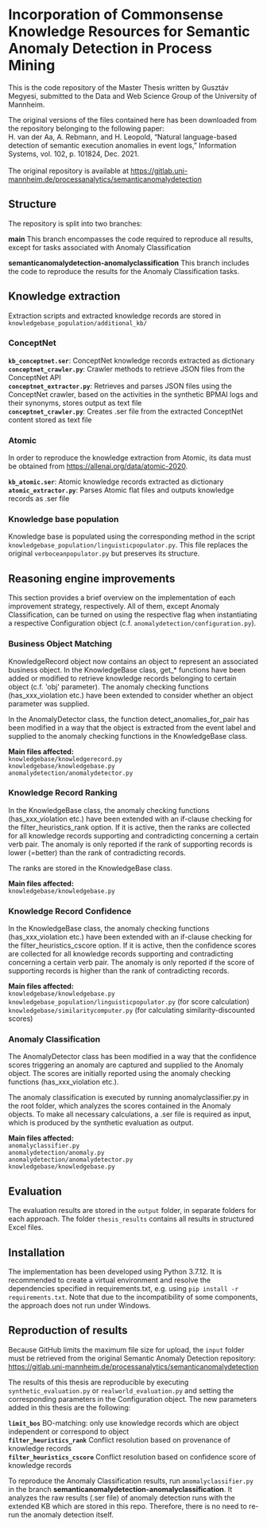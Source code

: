 # Incorporation of Commonsense Knowledge Resources for Semantic Anomaly Detection in Process Mining

This is the code repository of the Master Thesis written by Gusztáv Megyesi, submitted to the Data and Web Science Group of the University of Mannheim.

The original versions of the files contained here has been downloaded from the repository belonging to the following paper:<br>
H. van der Aa, A. Rebmann, and H. Leopold, “Natural language-based detection of semantic execution anomalies in event logs,” Information Systems, vol. 102, p. 101824, Dec. 2021.<br><br>
The original repository is available at https://gitlab.uni-mannheim.de/processanalytics/semanticanomalydetection
## Structure

The repository is split into two branches:

<b>main</b> This branch encompasses the code required to reproduce all results, except for tasks associated with Anomaly Classification

<b>semanticanomalydetection-anomalyclassification</b> This branch includes the code to reproduce the results for the Anomaly Classification tasks.

## Knowledge extraction

Extraction scripts and extracted knowledge records are stored in `knowledgebase_population/additional_kb/`

### ConceptNet

<b>`kb_conceptnet.ser`</b>: ConceptNet knowledge records extracted as dictionary<br>
<b>`conceptnet_crawler.py`</b>: Crawler methods to retrieve JSON files from the ConceptNet API<br>
<b>`conceptnet_extractor.py`</b>: Retrieves and parses JSON files using the ConceptNet crawler, based on the activities in the synthetic BPMAI logs and their synonyms, stores output as text file<br>
<b>`conceptnet_crawler.py`</b>: Creates .ser file from the extracted ConceptNet content stored as text file<br>

### Atomic

In order to reproduce the knowledge extraction from Atomic, its data must be obtained from https://allenai.org/data/atomic-2020.

<b>`kb_atomic.ser`</b>: Atomic knowledge records extracted as dictionary<br>
<b>`atomic_extractor.py`</b>: Parses Atomic flat files and outputs knowledge records as .ser file

### Knowledge base population

Knowledge base is populated using the corresponding method in the script `knowledgebase_population/linguisticpopulator.py`. This file replaces the original `verboceanpopulator.py` but preserves its structure.

## Reasoning engine improvements

This section provides a brief overview on the implementation of each improvement strategy, respectively. All of them, except Anomaly Classification, can be turned on using the respective flag when instantiating a respective Configuration object (c.f. `anomalydetection/configuration.py`).

### Business Object Matching

KnowledgeRecord object now contains an object to represent an associated business object. In the KnowledgeBase class, get_* functions have been added or modified to retrieve knowledge records belonging to certain object (c.f. 'obj' parameter). The anomaly checking functions (has_xxx_violation etc.) have been extended to consider whether an object parameter was supplied.

In the AnomalyDetector class, the function detect_anomalies_for_pair has been modified in a way that the object is extracted from the event label and supplied to the anomaly checking functions in the KnowledgeBase class.

<b>Main files affected:</b><br>
`knowledgebase/knowledgerecord.py`<br>
`knowledgebase/knowledgebase.py`<br>
`anomalydetection/anomalydetector.py`

### Knowledge Record Ranking

In the KnowledgeBase class, the anomaly checking functions (has_xxx_violation etc.) have been extended with an if-clause checking for the filter_heuristics_rank option. If it is active, then the ranks are collected for all knowledge records supporting and contradicting concerning a certain verb pair. The anomaly is only reported if the rank of supporting records is lower (=better) than the rank of contradicting records.

The ranks are stored in the KnowledgeBase class.

<b>Main files affected:</b><br>
`knowledgebase/knowledgebase.py`<br>

### Knowledge Record Confidence

In the KnowledgeBase class, the anomaly checking functions (has_xxx_violation etc.) have been extended with an if-clause checking for the filter_heuristics_cscore option. If it is active, then the confidence scores are collected for all knowledge records supporting and contradicting concerning a certain verb pair. The anomaly is only reported if the score of supporting records is higher than the rank of contradicting records.

<b>Main files affected:</b><br>
`knowledgebase/knowledgebase.py`<br>
`knowledgebase_population/linguisticpopulator.py` (for score calculation)<br>
`knowledgebase/similaritycomputer.py` (for calculating similarity-discounted scores)

### Anomaly Classification

The AnomalyDetector class has been modified in a way that the confidence scores triggering an anomaly are captured and supplied to the Anomaly object. The scores are initially reported using the anomaly checking functions (has_xxx_violation etc.).

The anomaly classification is executed by running anomalyclassifier.py in the root folder, which analyzes the scores contained in the Anomaly objects. To make all necessary calculations, a .ser file is required as input, which is produced by the synthetic evaluation as output.

<b>Main files affected:</b><br>
`anomalyclassifier.py`<br>
`anomalydetection/anomaly.py`<br>
`anomalydetection/anomalydetector.py`<br>
`knowledgebase/knowledgebase.py`<br>

## Evaluation

The evaluation results are stored in the `output` folder, in separate folders for each approach. The folder `thesis_results` contains all results in structured Excel files.

## Installation

The implementation has been developed using Python 3.7.12. It is recommended to create a virtual environment and resolve the dependencies specified in requirements.txt, e.g. using `pip install -r requirements.txt`. Note that due to the incompatibility of some components, the approach does not run under Windows.

## Reproduction of results

Because GitHub limits the maximum file size for upload, the `input` folder must be retrieved from the original Semantic Anomaly Detection repository: https://gitlab.uni-mannheim.de/processanalytics/semanticanomalydetection

The results of this thesis are reproducible by executing `synthetic_evaluation.py` or `realworld_evaluation.py` and setting the corresponding parameters in the Configuration object. The new parameters added in this thesis are the following:

<b>`limit_bos`</b> BO-matching: only use knowledge records which are object independent or correspond to object<br>
<b>`filter_heuristics_rank`</b> Conflict resolution based on provenance of knowledge records<br>
<b>`filter_heuristics_cscore`</b> Conflict resolution based on confidence score of knowledge records<br>

To reproduce the Anomaly Classification results, run `anomalyclassifier.py` in the branch <b>semanticanomalydetection-anomalyclassification</b>. It analyzes the raw results (.ser file) of anomaly detection runs with the extended KB which are stored in this repo. Therefore, there is no need to re-run the anomaly detection itself.
